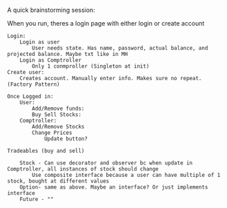 A quick brainstorming session:

When you run, theres a login page with either login or create account

    Login:
        Login as user
            User needs state. Has name, password, actual balance, and projected balance. Maybe txt like in MH
        Login as Comptroller
            Only 1 conmproller (Singleton at init)
    Create user:
        Creates account. Manually enter info. Makes sure no repeat. (Factory Pattern)
    
    Once Logged in:
        User:
            Add/Remove funds:
            Buy Sell Stocks:
        Comptroller:
            Add/Remove Stocks
            Change Prices
                Update button?

    Tradeables (buy and sell)

        Stock - Can use decorator and observer bc when update in Comptroller, all instances of stock should change
            Use composite interface because a user can have multiple of 1 stock, bought at different values
        Option- same as above. Maybe an interface? Or just implements interface
        Future - ""